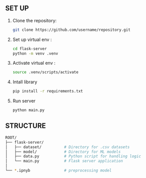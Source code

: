 ## **SET UP**

1. Clone the repository:

   ```bash
   git clone https://github.com/username/repository.git
   ```

2. Set up virtual env :

   ```bash
   cd flask-server
   python -m venv .venv
   ```

3. Activate virtual env :

   ```bash
   source .venv/scripts/activate
   ```

4. Intall library

   ```bash
   pip install -r requirements.txt
   ```

5. Run server

   ```bash
   python main.py
   ```

## **STRUCTURE**

```bash
ROOT/
├── flask-server/
│   ├── dataset/          # Directory for .csv datasets
│   ├── model/            # Directory for ML models
│   ├── data.py           # Python script for handling logic
│   └── main.py           # Flask server application
│
└── *.ipnyb               # preprocessing model
```
